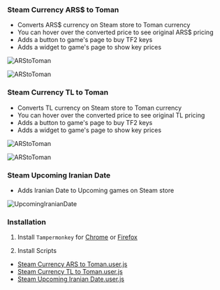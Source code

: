 ### Steam Currency ARS$ to Toman
- Converts ARS$ currency on Steam store to Toman currency
- You can hover over the converted price to see original ARS$ pricing
- Adds a button to game's page to buy TF2 keys
- Adds a widget to game's page to show key prices

![ARStoToman](https://github.com/M-Zoghi/SteamCurrencytoToman/blob/main/Images/ARStoToman.png?raw=true)

![ARStoToman](https://github.com/M-Zoghi/SteamCurrencytoToman/blob/main/Images/WidgetARS.png?raw=true)

### Steam Currency TL to Toman
- Converts TL currency on Steam store to Toman currency
- You can hover over the converted price to see original TL pricing
- Adds a button to game's page to buy TF2 keys
- Adds a widget to game's page to show key prices

![ARStoToman](https://github.com/M-Zoghi/SteamCurrencytoToman/blob/main/Images/ARStoToman2.png?raw=true)

![ARStoToman](https://github.com/M-Zoghi/SteamCurrencytoToman/blob/main/Images/WidgetTL.png?raw=true)

### Steam Upcoming Iranian Date
- Adds Iranian Date to Upcoming games on Steam store

![UpcomingIranianDate](https://github.com/M-Zoghi/SteamCurrencytoToman/blob/main/Images/UpcomingIranianDate.png?raw=true)

### Installation
1. Install `Tampermonkey` for [Chrome](https://chrome.google.com/webstore/detail/tampermonkey/dhdgffkkebhmkfjojejmpbldmpobfkfo "Chrome") or [Firefox](https://addons.mozilla.org/en-US/firefox/addon/tampermonkey "Firefox")

2. Install Scripts
- [Steam Currency ARS to Toman.user.js](https://github.com/M-Zoghi/SteamCurrencytoToman/raw/main/Steam%20Currency%20ARS%20to%20Toman.user.js "Steam Currency ARS$ to Toman")
- [Steam Currency TL to Toman.user.js](https://github.com/M-Zoghi/SteamCurrencytoToman/raw/main/Steam%20Currency%20TL%20to%20Toman.user.js "Steam Currency TL to Toman")
- [Steam Upcoming Iranian Date.user.js](https://github.com/M-Zoghi/SteamCurrencytoToman/raw/main/Steam%20Upcoming%20Iranian%20Date.user.js "Steam Upcoming Iranian Date")
